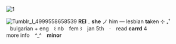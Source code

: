 ![1](https://64.media.tumblr.com/9dee692fa279a740207401c15bcec698/7fa768b238afea29-dc/s2048x3072/fbe81c15531dabfd5f3b1f53cf34949e8f38683e.pnj) 


![Tumblr_l_4999558658539](https://64.media.tumblr.com/e4fb53af27018d67f52644e173b56790/7fa768b238afea29-32/s1280x1920/f6577b4117b7ce096452b58d5ef6f164e60f7f75.gifv)
**REI**﹒**she** ノ him — lesbian **ta**ken ⊹ ₊˚  ⠀bulgarian + eng ⠀꒰ nb ⠀fem ꒱ ⠀jan 5th ⠀‧ ⠀read **carrd** 4  ⠀ ⠀ ⠀ ⠀ ⠀ ⠀ ⠀ more info  ⠀^_^ ⠀**minor**

